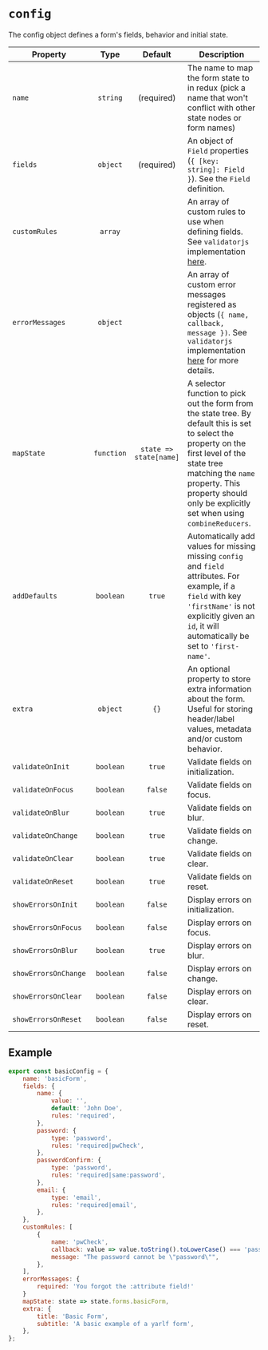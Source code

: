 # `config`

The config object defines a form's fields, behavior and initial state.

| Property             |    Type    |         Default        | Description                                                                                                                                                                                                                                              |
|----------------------|:----------:|:----------------------:|----------------------------------------------------------------------------------------------------------------------------------------------------------------------------------------------------------------------------------------------------------|
| `name`               |  `string`  |       (required)       | The name to map the form state to in redux (pick a name that won't conflict with other state nodes or form names)                                                                                                                                        |
| `fields`             |  `object`  |       (required)       | An object of `Field` properties (`{ [key: string]: Field }`). See the `Field` definition.                                                                                                                                                                |
| `customRules`        |   `array`  |                        | An array of custom rules to use when defining fields. See `validatorjs` implementation [here](https://github.com/skaterdav85/validatorjs#register-custom-validation-rules).                                                                              |
| `errorMessages`      |  `object`  |                        | An array of custom error messages registered as objects (`{ name, callback, message })`. See `validatorjs` implementation [here](https://github.com/skaterdav85/validatorjs#custom-error-messages) for more details.                                                                                                            |
| `mapState`           | `function` | `state => state[name]` | A selector function to pick out the form from the state tree. By default this is set to select the property on the first level of the state tree matching the `name` property. This property should only be explicitly set when using `combineReducers`. |
| `addDefaults`        |  `boolean` |         `true`         | Automatically add values for missing missing `config` and `field` attributes. For example, if a `field` with key `'firstName'` is not explicitly given an `id`, it will automatically be set to `'first-name'`.                                          |
| `extra`              |  `object`  |          `{}`          | An optional property to store extra information about the form. Useful for storing header/label values, metadata and/or custom behavior.                                                                                                                 |
| `validateOnInit`     |  `boolean` |         `true`         | Validate fields on initialization.                                                                                                                                                                                                                  |
| `validateOnFocus`    |  `boolean` |         `false`        | Validate fields on focus.                                                                                                                                                                                                                                |
| `validateOnBlur`     |  `boolean` |         `true`         | Validate fields on blur.                                                                                                                                                                                                                                 |
| `validateOnChange`   |  `boolean` |         `true`         | Validate fields on change.                                                                                                                                                                                                                               |
| `validateOnClear`    |  `boolean` |         `true`         | Validate fields on clear.                                                                                                                                                                                                                                |
| `validateOnReset`    |  `boolean` |         `true`         | Validate fields on reset.                                                                                                                                                                                                                                |
| `showErrorsOnInit`   |  `boolean` |         `false`        | Display errors on initialization.                                                                                                                                                                                                                   |
| `showErrorsOnFocus`  |  `boolean` |         `false`        | Display errors on focus.                                                                                                                                                                                                                                 |
| `showErrorsOnBlur`   |  `boolean` |         `true`         | Display errors on blur.                                                                                                                                                                                                                                  |
| `showErrorsOnChange` |  `boolean` |         `false`        | Display errors on change.                                                                                                                                                                                                                                |
| `showErrorsOnClear`  |  `boolean` |         `false`        | Display errors on clear.                                                                                                                                                                                                                                 |
| `showErrorsOnReset`  |  `boolean` |         `false`        | Display errors on reset.                                                                                                                                                                                                                                 |

## Example

```javascript
export const basicConfig = {
    name: 'basicForm',
    fields: {
        name: {
            value: '',
            default: 'John Doe',
            rules: 'required',
        },
        password: {
            type: 'password',
            rules: 'required|pwCheck',
        },
        passwordConfirm: {
            type: 'password',
            rules: 'required|same:password',
        },
        email: {
            type: 'email',
            rules: 'required|email',
        },
    },
    customRules: [
        {
            name: 'pwCheck',
            callback: value => value.toString().toLowerCase() === 'password',
            message: "The password cannot be \"password\"",
        },
    ],
    errorMessages: {
        required: 'You forgot the :attribute field!'
    }
    mapState: state => state.forms.basicForm,
    extra: {
        title: 'Basic Form',
        subtitle: 'A basic example of a yarlf form',
    },
};
```
